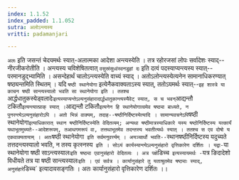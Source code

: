 ```yaml
---
index: 1.1.52
index_padded: 1.1.052
sutra: अलोऽन्त्यस्य
vritti: padamanjari

---
```

`अलः` इति जसन्तं चेदयमर्थः स्यात्-अलात्मका आदेशा अन्त्यस्येति । तत्र रहोरजसां लोपः सर्वादेशः स्याद्--नीरजीकरोतीति । अन्त्यस्य चविशेषितत्वात् `वसुस्रंसुध्वंस्वनडुहां दः` इति दत्वं पदस्याप्यन्त्यस्य स्यात्--परमानडुद्भ्यामिति । असन्देहार्थं चालोऽन्त्यस्येति वाच्यं स्याद् । अतोऽलोन्त्यस्येत्यनेन सामानाधिकरण्यात् षष्ठ्यन्तमिति स्थितम् । यदि `षष्ठी स्थानेयोगा` इत्येनैकवाक्यताऽस्य स्यात्, ततोऽयमर्थः स्यात्--`इह शास्त्रे या काचन षष्ठी सान्त्यस्यालो भवति सा स्थानेयोगा इति । ततश्च `आर्द्धधातुकस्येड्वलादेः` इत्यस्याप्यन्तेऽल्यनुसंहारादार्द्धधातुकान्त्यस्यैवेट् स्यात्, स च भवन् `आद्यन्तौ टकितौ` इत्यन्त्यात्प्राक् स्यात् । `आद्यन्तौ टकितौ` इत्यनेन हि स्थानेयोगात्वमेव षष्ठ्या बाध्यते, न पुनरन्त्येऽल्यनुसंहारोऽपि । अतो भिन्नं वाक्यम्, तदाह--षष्ठीनिर्दिष्टस्येत्यादि । सामान्यवचनेऽपि `षष्ठी स्थानेयोगा` इत्याधिकारात् स्थान षष्ठीनिर्दिष्टस्येति वेदितव्यम्; अन्यथा षष्ठीमात्रस्याधिकारे यस्य षष्ठोनिर्दिष्टस्य यत्कार्यं यथाभूतमुच्यते--आदेशरूपम्, तआथगमरूपं वा, तत्तथाभूतमेव तदन्तस्य भवतीत्यर्थः स्यात् । ततश्च स एव दोषो य एकवाक्यतायाम् । अतः `षष्ठी स्थानेयोगा` इति सर्वमनुवर्त्त्यम् । अयञ्चार्थो भवति--`स्थानषष्ठीनिर्दिष्टस्य यदुच्यते तत्तदन्त्यस्यालो भवति, न तस्य कृत्स्नस्य` इति । सोऽयं कार्यस्यान्त्येऽल्यनुसंहारो वृत्तिकारेण दर्शितः ।
यद्वा-`या स्थानेयोगा षष्ठी साऽन्त्यस्यालः` इति षष्ठ्या एवानुसंहारो वेदितव्यः । अत्र पक्षे `डिच्च` इत्यस्यायमर्थः -`यत्र ङिदादेशो विधीयते तत्र या षष्ठी सान्त्यस्यालः` इति । एवं सर्वत्र । कार्यानुसंहारे तु यताश्रुतमेव षष्ठ्याः स्याद्, अनुसंहारे `डिच्च` इत्यादावसङ्गतिः । अतः कार्यानुसंहारो वृत्तिकारेण दर्शितः ।।